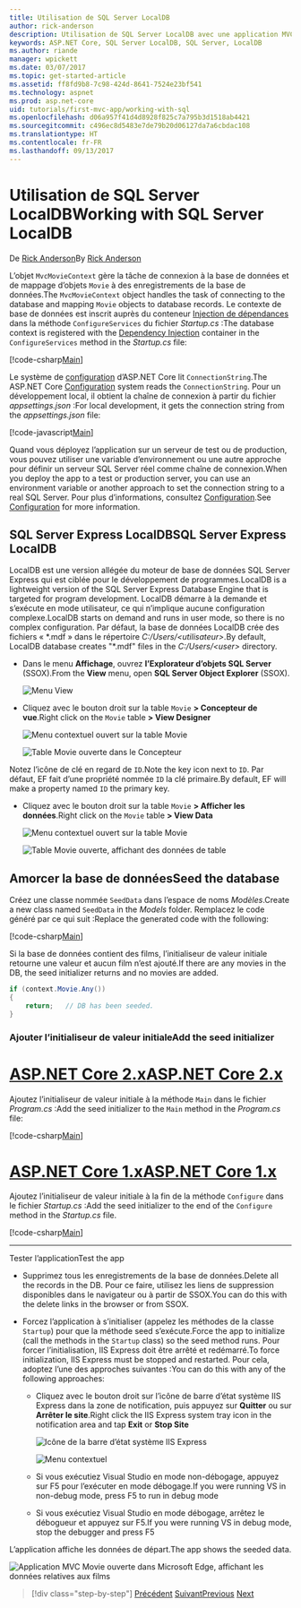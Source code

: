 ```yaml
---
title: Utilisation de SQL Server LocalDB
author: rick-anderson
description: Utilisation de SQL Server LocalDB avec une application MVC simple
keywords: ASP.NET Core, SQL Server LocalDB, SQL Server, LocalDB
ms.author: riande
manager: wpickett
ms.date: 03/07/2017
ms.topic: get-started-article
ms.assetid: ff8fd9b8-7c98-424d-8641-7524e23bf541
ms.technology: aspnet
ms.prod: asp.net-core
uid: tutorials/first-mvc-app/working-with-sql
ms.openlocfilehash: d06a957f41d4d8928f825c7a795b3d1518ab4421
ms.sourcegitcommit: c496ec8d5483e7de79b20d06127da7a6cbdac108
ms.translationtype: HT
ms.contentlocale: fr-FR
ms.lasthandoff: 09/13/2017
---
```

# <a name="working-with-sql-server-localdb"></a><span data-ttu-id="f9084-104">Utilisation de SQL Server LocalDB</span><span class="sxs-lookup"><span data-stu-id="f9084-104">Working with SQL Server LocalDB</span></span>

<span data-ttu-id="f9084-105">De [Rick Anderson](https://twitter.com/RickAndMSFT)</span><span class="sxs-lookup"><span data-stu-id="f9084-105">By [Rick Anderson](https://twitter.com/RickAndMSFT)</span></span>

<span data-ttu-id="f9084-106">L’objet `MvcMovieContext` gère la tâche de connexion à la base de données et de mappage d’objets `Movie` à des enregistrements de la base de données.</span><span class="sxs-lookup"><span data-stu-id="f9084-106">The `MvcMovieContext` object handles the task of connecting to the database and mapping `Movie` objects to database records.</span></span> <span data-ttu-id="f9084-107">Le contexte de base de données est inscrit auprès du conteneur [Injection de dépendances](xref:fundamentals/dependency-injection) dans la méthode `ConfigureServices` du fichier *Startup.cs* :</span><span class="sxs-lookup"><span data-stu-id="f9084-107">The database context is registered with the [Dependency Injection](xref:fundamentals/dependency-injection) container in the `ConfigureServices` method in the *Startup.cs* file:</span></span>

[!code-csharp[Main](../../tutorials/first-mvc-app/start-mvc/sample/MvcMovie/Startup.cs?name=ConfigureServices&highlight=6-7)]

<span data-ttu-id="f9084-108">Le système de [configuration](xref:fundamentals/configuration) d’ASP.NET Core lit `ConnectionString`.</span><span class="sxs-lookup"><span data-stu-id="f9084-108">The ASP.NET Core [Configuration](xref:fundamentals/configuration) system reads the `ConnectionString`.</span></span> <span data-ttu-id="f9084-109">Pour un développement local, il obtient la chaîne de connexion à partir du fichier *appsettings.json* :</span><span class="sxs-lookup"><span data-stu-id="f9084-109">For local development, it gets the connection string from the *appsettings.json* file:</span></span>

[!code-javascript[Main](start-mvc/sample/MvcMovie/appsettings.json?highlight=2&range=8-10)]

<span data-ttu-id="f9084-110">Quand vous déployez l’application sur un serveur de test ou de production, vous pouvez utiliser une variable d’environnement ou une autre approche pour définir un serveur SQL Server réel comme chaîne de connexion.</span><span class="sxs-lookup"><span data-stu-id="f9084-110">When you deploy the app to a test or production server, you can use an environment variable or another approach to set the connection string to a real SQL Server.</span></span> <span data-ttu-id="f9084-111">Pour plus d’informations, consultez [Configuration](xref:fundamentals/configuration).</span><span class="sxs-lookup"><span data-stu-id="f9084-111">See [Configuration](xref:fundamentals/configuration) for more information.</span></span>

## <a name="sql-server-express-localdb"></a><span data-ttu-id="f9084-112">SQL Server Express LocalDB</span><span class="sxs-lookup"><span data-stu-id="f9084-112">SQL Server Express LocalDB</span></span>

<span data-ttu-id="f9084-113">LocalDB est une version allégée du moteur de base de données SQL Server Express qui est ciblée pour le développement de programmes.</span><span class="sxs-lookup"><span data-stu-id="f9084-113">LocalDB is a lightweight version of the SQL Server Express Database Engine that is targeted for program development.</span></span> <span data-ttu-id="f9084-114">LocalDB démarre à la demande et s’exécute en mode utilisateur, ce qui n’implique aucune configuration complexe.</span><span class="sxs-lookup"><span data-stu-id="f9084-114">LocalDB starts on demand and runs in user mode, so there is no complex configuration.</span></span> <span data-ttu-id="f9084-115">Par défaut, la base de données LocalDB crée des fichiers « \*.mdf » dans le répertoire *C:/Users/\<utilisateur\>*.</span><span class="sxs-lookup"><span data-stu-id="f9084-115">By default, LocalDB database creates "\*.mdf" files in the *C:/Users/\<user\>* directory.</span></span>

* <span data-ttu-id="f9084-116">Dans le menu **Affichage**, ouvrez **l’Explorateur d’objets SQL Server** (SSOX).</span><span class="sxs-lookup"><span data-stu-id="f9084-116">From the **View** menu, open **SQL Server Object Explorer** (SSOX).</span></span>

  ![Menu View](working-with-sql/_static/ssox.png)

* <span data-ttu-id="f9084-118">Cliquez avec le bouton droit sur la table `Movie` **> Concepteur de vue**.</span><span class="sxs-lookup"><span data-stu-id="f9084-118">Right click on the `Movie` table **> View Designer**</span></span>

  ![Menu contextuel ouvert sur la table Movie](working-with-sql/_static/design.png)

  ![Table Movie ouverte dans le Concepteur](working-with-sql/_static/dv.png)

<span data-ttu-id="f9084-121">Notez l’icône de clé en regard de `ID`.</span><span class="sxs-lookup"><span data-stu-id="f9084-121">Note the key icon next to `ID`.</span></span> <span data-ttu-id="f9084-122">Par défaut, EF fait d’une propriété nommée `ID` la clé primaire.</span><span class="sxs-lookup"><span data-stu-id="f9084-122">By default, EF will make a property named `ID` the primary key.</span></span>

* <span data-ttu-id="f9084-123">Cliquez avec le bouton droit sur la table `Movie` **> Afficher les données**.</span><span class="sxs-lookup"><span data-stu-id="f9084-123">Right click on the `Movie` table **> View Data**</span></span>

  ![Menu contextuel ouvert sur la table Movie](working-with-sql/_static/ssox2.png)

  ![Table Movie ouverte, affichant des données de table](working-with-sql/_static/vd22.png)

## <a name="seed-the-database"></a><span data-ttu-id="f9084-126">Amorcer la base de données</span><span class="sxs-lookup"><span data-stu-id="f9084-126">Seed the database</span></span>

<span data-ttu-id="f9084-127">Créez une classe nommée `SeedData` dans l’espace de noms *Modèles*.</span><span class="sxs-lookup"><span data-stu-id="f9084-127">Create a new class named `SeedData` in the *Models* folder.</span></span> <span data-ttu-id="f9084-128">Remplacez le code généré par ce qui suit :</span><span class="sxs-lookup"><span data-stu-id="f9084-128">Replace the generated code with the following:</span></span>

[!code-csharp[Main](start-mvc/sample/MvcMovie/Models/SeedData.cs?name=snippet_1)]

<span data-ttu-id="f9084-129">Si la base de données contient des films, l’initialiseur de valeur initiale retourne une valeur et aucun film n’est ajouté.</span><span class="sxs-lookup"><span data-stu-id="f9084-129">If there are any movies in the DB, the seed initializer returns and no movies are added.</span></span>

```csharp
if (context.Movie.Any())
{
    return;   // DB has been seeded.
}
```

<a name="si"></a>
### <a name="add-the-seed-initializer"></a><span data-ttu-id="f9084-130">Ajouter l’initialiseur de valeur initiale</span><span class="sxs-lookup"><span data-stu-id="f9084-130">Add the seed initializer</span></span>

# <a name="aspnet-core-2xtabaspnetcore2x"></a>[<span data-ttu-id="f9084-131">ASP.NET Core 2.x</span><span class="sxs-lookup"><span data-stu-id="f9084-131">ASP.NET Core 2.x</span></span>](#tab/aspnetcore2x)

<span data-ttu-id="f9084-132">Ajoutez l’initialiseur de valeur initiale à la méthode `Main` dans le fichier *Program.cs* :</span><span class="sxs-lookup"><span data-stu-id="f9084-132">Add the seed initializer to the `Main` method in the *Program.cs* file:</span></span>

[!code-csharp[Main](start-mvc/sample/MvcMovie/Program.cs?highlight=6,14-32)]

# <a name="aspnet-core-1xtabaspnetcore1x"></a>[<span data-ttu-id="f9084-133">ASP.NET Core 1.x</span><span class="sxs-lookup"><span data-stu-id="f9084-133">ASP.NET Core 1.x</span></span>](#tab/aspnetcore1x)

<span data-ttu-id="f9084-134">Ajoutez l’initialiseur de valeur initiale à la fin de la méthode `Configure` dans le fichier *Startup.cs* :</span><span class="sxs-lookup"><span data-stu-id="f9084-134">Add the seed initializer to the end of the `Configure` method in the *Startup.cs* file.</span></span>

[!code-csharp[Main](start-mvc/sample/MvcMovie/Startup.cs?highlight=9&name=snippet_seed)]

---

<span data-ttu-id="f9084-135">Tester l’application</span><span class="sxs-lookup"><span data-stu-id="f9084-135">Test the app</span></span>

* <span data-ttu-id="f9084-136">Supprimez tous les enregistrements de la base de données.</span><span class="sxs-lookup"><span data-stu-id="f9084-136">Delete all the records in the DB.</span></span> <span data-ttu-id="f9084-137">Pour ce faire, utilisez les liens de suppression disponibles dans le navigateur ou à partir de SSOX.</span><span class="sxs-lookup"><span data-stu-id="f9084-137">You can do this with the delete links in the browser or from SSOX.</span></span>
* <span data-ttu-id="f9084-138">Forcez l’application à s’initialiser (appelez les méthodes de la classe `Startup`) pour que la méthode seed s’exécute.</span><span class="sxs-lookup"><span data-stu-id="f9084-138">Force the app to initialize (call the methods in the `Startup` class) so the seed method runs.</span></span> <span data-ttu-id="f9084-139">Pour forcer l’initialisation, IIS Express doit être arrêté et redémarré.</span><span class="sxs-lookup"><span data-stu-id="f9084-139">To force initialization, IIS Express must be stopped and restarted.</span></span> <span data-ttu-id="f9084-140">Pour cela, adoptez l’une des approches suivantes :</span><span class="sxs-lookup"><span data-stu-id="f9084-140">You can do this with any of the following approaches:</span></span>

  * <span data-ttu-id="f9084-141">Cliquez avec le bouton droit sur l’icône de barre d’état système IIS Express dans la zone de notification, puis appuyez sur **Quitter** ou sur **Arrêter le site**.</span><span class="sxs-lookup"><span data-stu-id="f9084-141">Right click the IIS Express system tray icon in the notification area and tap **Exit** or **Stop Site**</span></span>

    ![Icône de la barre d’état système IIS Express](working-with-sql/_static/iisExIcon.png)

    ![Menu contextuel](working-with-sql/_static/stopIIS.png)

   * <span data-ttu-id="f9084-144">Si vous exécutiez Visual Studio en mode non-débogage, appuyez sur F5 pour l’exécuter en mode débogage.</span><span class="sxs-lookup"><span data-stu-id="f9084-144">If you were running VS in non-debug mode, press F5 to run in debug mode</span></span>
   * <span data-ttu-id="f9084-145">Si vous exécutiez Visual Studio en mode débogage, arrêtez le débogueur et appuyez sur F5.</span><span class="sxs-lookup"><span data-stu-id="f9084-145">If you were running VS in debug mode, stop the debugger and press F5</span></span>
   
<span data-ttu-id="f9084-146">L’application affiche les données de départ.</span><span class="sxs-lookup"><span data-stu-id="f9084-146">The app shows the seeded data.</span></span>

![Application MVC Movie ouverte dans Microsoft Edge, affichant les données relatives aux films](working-with-sql/_static/m55.png)

>[!div class="step-by-step"]
<span data-ttu-id="f9084-148">[Précédent](adding-model.md)
[Suivant](controller-methods-views.md)</span><span class="sxs-lookup"><span data-stu-id="f9084-148">[Previous](adding-model.md)
[Next](controller-methods-views.md)</span></span>  
